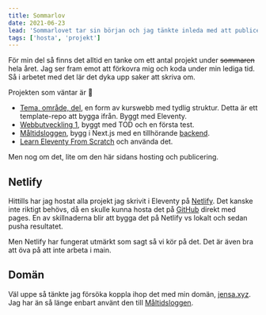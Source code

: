 ```yaml
---
title: Sommarlov
date: 2021-06-23
lead: 'Sommarlovet tar sin början och jag tänkte inleda med att publicera den här bloggen. Förhoppningsvis blir det en del skrivet under sommaren.'
tags: ['hosta', 'projekt']
---
```


För min del så finns det alltid en tanke om ett antal projekt under ~~sommaren~~ hela året. Jag ser fram emot att förkovra mig och koda under min lediga tid. Så i arbetet med det lär det dyka upp saker att skriva om.

Projekten som väntar är  🚧

 * [Tema, område, del](https://github.com/jensnti/tod), en form av kurswebb med tydlig struktur. Detta är ett template-repo att bygga ifrån. Byggt med Eleventy.
 * [Webbutveckling 1](https://keen-jones-305b5d.netlify.app/), byggt med TOD och en första test.
 * [Måltidsloggen](https://github.com/jensnti/mat-nextjs), bygg i Next.js med en tillhörande [backend](https://github.com/jensnti/mat).
 * [Learn Eleventy From Scratch](https://piccalil.li/course/learn-eleventy-from-scratch/) och använda det.

Men nog om det, lite om den här sidans hosting och publicering.

## Netlify

Hittills har jag hostat alla projekt jag skrivit i Eleventy på [Netlify](https://www.netlify.com/). Det kanske inte riktigt behövs, då en skulle kunna hosta det på [GitHub](https://github.com/) direkt med pages. En av skillnaderna blir att bygga det på Netlify vs lokalt och sedan pusha resultatet.

Men Netlify har fungerat utmärkt som sagt så vi kör på det. Det är även bra att öva på att inte arbeta i main.

## Domän

Väl uppe så tänkte jag försöka koppla ihop det med min domän, [jensa.xyz](https://www.jensa.xyz). Jag har än så länge enbart använt den till [Måltidsloggen](https://mat.jensa.xyz).